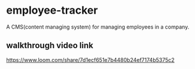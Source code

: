 # employee-tracker
A CMS(content managing system) for managing employees in a company.
## walkthrough video link
https://www.loom.com/share/7d1ecf651e7b4480b24ef7174b5375c2
